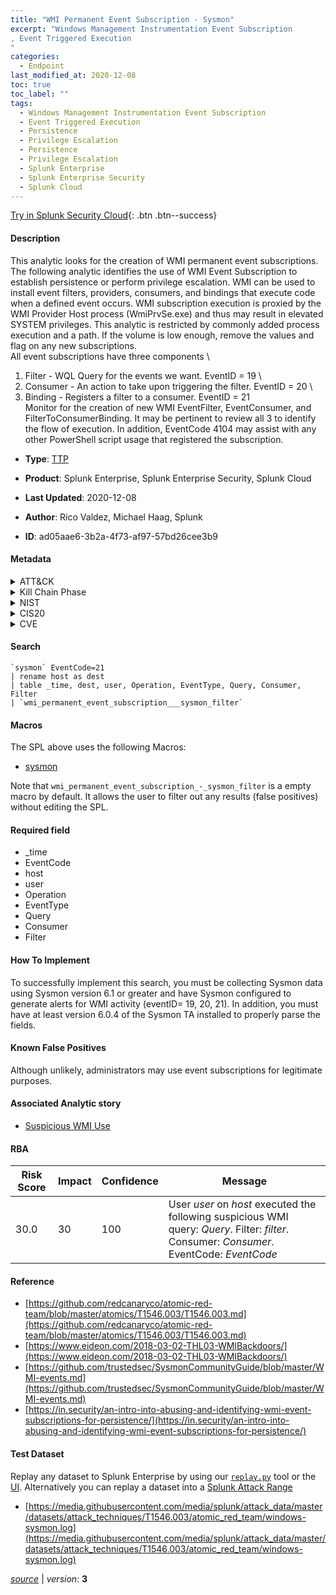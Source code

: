 ```yaml
---
title: "WMI Permanent Event Subscription - Sysmon"
excerpt: "Windows Management Instrumentation Event Subscription
, Event Triggered Execution
"
categories:
  - Endpoint
last_modified_at: 2020-12-08
toc: true
toc_label: ""
tags:
  - Windows Management Instrumentation Event Subscription
  - Event Triggered Execution
  - Persistence
  - Privilege Escalation
  - Persistence
  - Privilege Escalation
  - Splunk Enterprise
  - Splunk Enterprise Security
  - Splunk Cloud
---
```




[Try in Splunk Security Cloud](https://www.splunk.com/en_splunk_app_enrichmentus/cyber-security.html){: .btn .btn--success}

#### Description

This analytic looks for the creation of WMI permanent event subscriptions. The following analytic identifies the use of WMI Event Subscription to establish persistence or perform privilege escalation.  WMI can be used to install event filters, providers, consumers, and bindings that execute code when a defined event occurs. WMI subscription execution is proxied by the WMI Provider Host process (WmiPrvSe.exe) and thus may result in elevated SYSTEM privileges. This analytic is restricted by commonly added process execution and a path. If the volume is low enough, remove the values and flag on any new subscriptions.\
All event subscriptions have three components \
1. Filter - WQL Query for the events we want. EventID = 19 \
1. Consumer - An action to take upon triggering the filter. EventID = 20 \
1. Binding - Registers a filter to a consumer. EventID = 21 \
Monitor for the creation of new WMI EventFilter, EventConsumer, and FilterToConsumerBinding. It may be pertinent to review all 3 to identify the flow of execution. In addition, EventCode 4104 may assist with any other PowerShell script usage that registered the subscription.

- **Type**: [TTP](https://github.com/splunk/security_content/wiki/Detection-Analytic-Types)
- **Product**: Splunk Enterprise, Splunk Enterprise Security, Splunk Cloud


- **Last Updated**: 2020-12-08
- **Author**: Rico Valdez, Michael Haag, Splunk
- **ID**: ad05aae6-3b2a-4f73-af97-57bd26cee3b9


#### Metadata

<details>
  <summary>ATT&CK</summary>


| ID             | Technique        |  Tactic             |
| -------------- | ---------------- |-------------------- |
| [T1546.003](https://attack.mitre.org/techniques/T1546/003/) | Windows Management Instrumentation Event Subscription | Persistence, Privilege Escalation |

| [T1546](https://attack.mitre.org/techniques/T1546/) | Event Triggered Execution | Persistence, Privilege Escalation |

</details>


<details>
  <summary>Kill Chain Phase</summary>

* Actions on Objectives


</details>


<details>
  <summary>NIST</summary>

* PR.PT
* PR.AT
* PR.AC
* PR.IP



</details>

<details>
  <summary>CIS20</summary>

* CIS 3
* CIS 5



</details>

<details>
  <summary>CVE</summary>



</details>

#### Search

```
`sysmon` EventCode=21 
| rename host as dest 
| table _time, dest, user, Operation, EventType, Query, Consumer, Filter 
| `wmi_permanent_event_subscription___sysmon_filter`
```

#### Macros
The SPL above uses the following Macros:
* [sysmon](https://github.com/splunk/security_content/blob/develop/macros/sysmon.yml)

Note that `wmi_permanent_event_subscription_-_sysmon_filter` is a empty macro by default. It allows the user to filter out any results (false positives) without editing the SPL.

#### Required field
* _time
* EventCode
* host
* user
* Operation
* EventType
* Query
* Consumer
* Filter


#### How To Implement
To successfully implement this search, you must be collecting Sysmon data using Sysmon version 6.1 or greater and have Sysmon configured to generate alerts for WMI activity (eventID= 19, 20, 21). In addition, you must have at least version 6.0.4 of the Sysmon TA installed to properly parse the fields.

#### Known False Positives
Although unlikely, administrators may use event subscriptions for legitimate purposes.

#### Associated Analytic story
* [Suspicious WMI Use](/stories/suspicious_wmi_use)




#### RBA

| Risk Score  | Impact      | Confidence   | Message      |
| ----------- | ----------- |--------------|--------------|
| 30.0 | 30 | 100 | User $user$ on $host$ executed the following suspicious WMI query: $Query$.  Filter: $filter$. Consumer: $Consumer$.  EventCode: $EventCode$ |


#### Reference

* [https://github.com/redcanaryco/atomic-red-team/blob/master/atomics/T1546.003/T1546.003.md](https://github.com/redcanaryco/atomic-red-team/blob/master/atomics/T1546.003/T1546.003.md)
* [https://www.eideon.com/2018-03-02-THL03-WMIBackdoors/](https://www.eideon.com/2018-03-02-THL03-WMIBackdoors/)
* [https://github.com/trustedsec/SysmonCommunityGuide/blob/master/WMI-events.md](https://github.com/trustedsec/SysmonCommunityGuide/blob/master/WMI-events.md)
* [https://in.security/an-intro-into-abusing-and-identifying-wmi-event-subscriptions-for-persistence/](https://in.security/an-intro-into-abusing-and-identifying-wmi-event-subscriptions-for-persistence/)



#### Test Dataset
Replay any dataset to Splunk Enterprise by using our [`replay.py`](https://github.com/splunk/attack_data#using-replaypy) tool or the [UI](https://github.com/splunk/attack_data#using-ui).
Alternatively you can replay a dataset into a [Splunk Attack Range](https://github.com/splunk/attack_range#replay-dumps-into-attack-range-splunk-server)


* [https://media.githubusercontent.com/media/splunk/attack_data/master/datasets/attack_techniques/T1546.003/atomic_red_team/windows-sysmon.log](https://media.githubusercontent.com/media/splunk/attack_data/master/datasets/attack_techniques/T1546.003/atomic_red_team/windows-sysmon.log)



[*source*](https://github.com/splunk/security_content/tree/develop/detections/endpoint/wmi_permanent_event_subscription_-_sysmon.yml) \| *version*: **3**